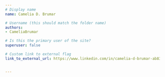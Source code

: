 ```yaml
---
# Display name
name: Camelia D. Brumar

# Username (this should match the folder name)
authors:
- CameliaBrumar

# Is this the primary user of the site?
superuser: false

# Custom link to external flag
link_to_external_url: https://www.linkedin.com/in/camelia-d-brumar-ab8339172


---
```

